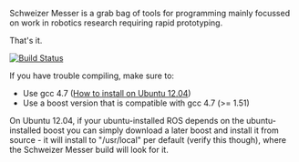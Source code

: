 Schweizer Messer is a grab bag of tools for programming mainly focussed on work
in robotics research requiring rapid prototyping.

That's it.

[![Build Status](http://129.132.38.183:8080/job/suitesparse/badge/icon)](http://129.132.38.183:8080/job/suitesparse/)

If you have trouble compiling, make sure to:
* Use gcc 4.7 ([How to install on Ubuntu 12.04](http://charette.no-ip.com:81/programming/2011-12-24_GCCv47/))
* Use a boost version that is compatible with gcc 4.7 (>= 1.51)

On Ubuntu 12.04, if your ubuntu-installed ROS depends on the ubuntu-installed
boost you can simply download a later boost and install it from source - it
will install to "/usr/local" per default (verify this though), where the 
Schweizer Messer build will look for it.

